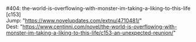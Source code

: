 #404: the-world-is-overflowing-with-monster-im-taking-a-liking-to-this-life [c153] <br/>
Jump: "https://www.novelupdates.com/extnu/4710481/" <br/>
Dest: "https://www.centinni.com/novel/the-world-is-overflowing-with-monster-im-taking-a-liking-to-this-life/c153-an-unexpected-reunion/"
